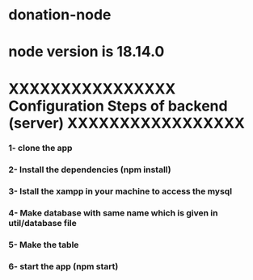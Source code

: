 # donation-node
# node version is 18.14.0

# XXXXXXXXXXXXXXXX Configuration Steps of backend (server) XXXXXXXXXXXXXXXXX
### 1- clone the app
### 2- Install the dependencies (npm install)
### 3- Istall the xampp in your machine to access the mysql
### 4- Make database with same name which is given in util/database file
### 5- Make the table 
### 6- start the app (npm start)